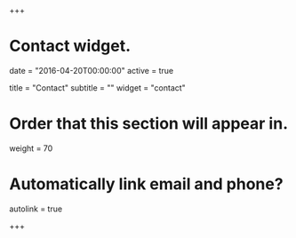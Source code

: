 +++
# Contact widget.

date = "2016-04-20T00:00:00"
active = true

title = "Contact"
subtitle = ""
widget = "contact"

# Order that this section will appear in.
weight = 70

# Automatically link email and phone?
autolink = true

+++

